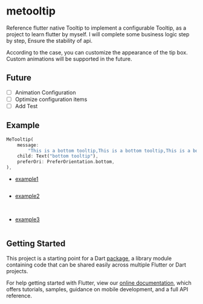 # metooltip

Reference flutter native Tooltip to implement a configurable Tooltip, as a project to learn flutter by myself. I will complete some business logic step by step, Ensure the stability of api.

According to the case, you can customize the appearance of the tip box. Custom animations will be supported in the future.

## Future

-   [ ] Animation Configuration
-   [ ] Optimize configuration items
-   [ ] Add Test

## Example

```dart
MeTooltip(
    message:
        "This is a bottom tooltip,This is a bottom tooltip,This is a bottom tooltip,This is a bottom tooltip",
    child: Text("bottom tooltip"),
    preferOri: PreferOrientation.bottom,
),
```

-   [example1](./example/example-1/)

    ![<img width="300px" height="300px" src="https://github.com/secret344/flutter-tooltip/blob/dev/screenshots/example-1-1.png"/>](https://github.com/secret344/flutter-tooltip/blob/dev/screenshots/example-1-1.png)

-   [example2](./example/example-2/)

    ![<img width="300px" height="300px" src="https://github.com/secret344/flutter-tooltip/blob/dev/screenshots/example-2.png"/>](https://github.com/secret344/flutter-tooltip/blob/dev/screenshots/example-2.png)
    ![<img width="300px" height="300px" src="https://github.com/secret344/flutter-tooltip/blob/dev/screenshots/example-2.gif"/>](https://github.com/secret344/flutter-tooltip/blob/dev/screenshots/example-2.gif)

-   [example3](./example/example-3/)

    ![<img width="300px" height="300px" src="https://github.com/secret344/flutter-tooltip/blob/dev/screenshots/example-3.gif"/>](https://github.com/secret344/flutter-tooltip/blob/dev/screenshots/example-3.gif)

## Getting Started

This project is a starting point for a Dart
[package](https://flutter.dev/developing-packages/),
a library module containing code that can be shared easily across
multiple Flutter or Dart projects.

For help getting started with Flutter, view our
[online documentation](https://flutter.dev/docs), which offers tutorials,
samples, guidance on mobile development, and a full API reference.
